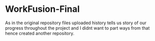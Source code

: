 # WorkFusion-Final
As in the original repository files uploaded history tells us story of our progress throughout the project and I didnt want to part ways from that hence created another repository.
